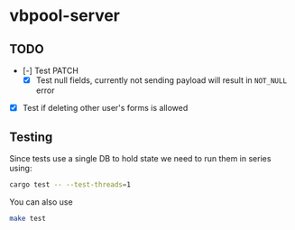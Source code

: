 # vbpool-server

## TODO
- [-] Test PATCH
  - [x] Test null fields, currently not sending payload will result in `NOT_NULL` error
- [x] Test if deleting other user's forms is allowed

## Testing
Since tests use a single DB to hold state we need to run them in series using:
```bash
cargo test -- --test-threads=1
```

You can also use
```bash
make test
```

